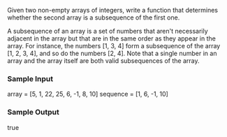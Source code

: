 Given two non-empty arrays of integers, write a function that determines whether the 
second array is a subsequence of the first one.

A subsequence of an array is a set of numbers that aren't necessarily adjacent in the 
array but that are in the same order as they appear in the array. For instance, 
the numbers \[1, 3, 4\] form a subsequence of the array \[1, 2, 3, 4\], and so do the 
numbers \[2, 4\]. Note that a single number in an array and the array itself are both valid 
subsequences of the array.

### Sample Input

array = \[5, 1, 22, 25, 6, -1, 8, 10\]
sequence = \[1, 6, -1, 10\]

### Sample Output

true